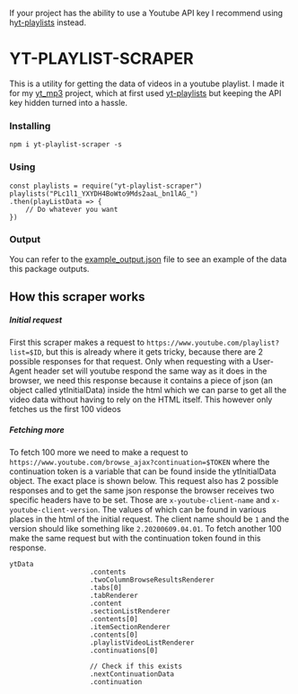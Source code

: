 If your project has the ability to use a Youtube API key I recommend using h[yt-playlists](https://github.com/LevitatingBusinessMan/yt-playlists) instead.

# YT-PLAYLIST-SCRAPER
This is a utility for getting the data of videos in a youtube playlist.
I made it for my [yt_mp3](https://github.com/LevitatingBusinessMan/yt_mp3) project, which at first used [yt-playlists](https://github.com/LevitatingBusinessMan/yt-playlists) but keeping the API key hidden turned into a hassle.

### Installing
```
npm i yt-playlist-scraper -s
```

### Using
```JS
const playlists = require("yt-playlist-scraper")
playlists("PLc1l1_YXYDH4BoWto9Mds2aaL_bn1lAG_")
.then(playListData => {
	// Do whatever you want
})
```

### Output
You can refer to the [example_output.json](https://github.com/LevitatingBusinessMan/yt-playlist-scraper/blob/master/example_output.json) file to see an example of the data this package outputs.

## How this scraper works
##### Initial request
First this scraper makes a request to `https://www.youtube.com/playlist?list=$ID`, but this is already where it gets tricky, because there are 2 possible responses for that request. Only when requesting with a User-Agent header set will youtube respond the same way as it does in the browser, we need this response because it contains a piece of json  (an object called ytInitialData) inside the html which we can parse to get all the video data without having to rely on the HTML itself.
This however only fetches us the first 100 videos
##### Fetching more
To fetch 100 more we need to make a request to `https://www.youtube.com/browse_ajax?continuation=$TOKEN` where the continuation token is a variable that can be found inside the ytInitialData object. The exact place is shown below. This request also has 2 possible responses and to get the same json response the browser receives two specific headers have to be set. Those are `x-youtube-client-name` and
`x-youtube-client-version`. The values of which can be found in various places in the html of the initial request. The client name should be `1` and the version should like something like `2.20200609.04.01`. To fetch another 100 make the same request but with the continuation token found in this response.

```
ytData
					.contents
					.twoColumnBrowseResultsRenderer
					.tabs[0]
					.tabRenderer
					.content
					.sectionListRenderer
					.contents[0]
					.itemSectionRenderer
					.contents[0]
					.playlistVideoListRenderer
					.continuations[0]
					
					// Check if this exists
					.nextContinuationData
					.continuation
```
